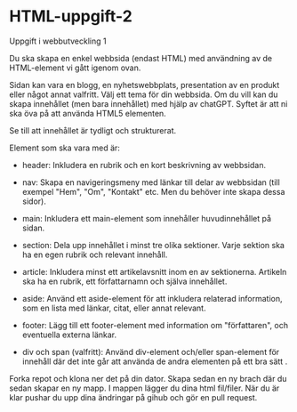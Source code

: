 # HTML-uppgift-2
Uppgift i webbutveckling 1

Du ska skapa en enkel webbsida (endast HTML) med användning av de HTML-element vi gått igenom ovan.

Sidan kan vara en blogg, en nyhetswebbplats, presentation av en produkt eller något annat valfritt. Välj ett tema för din webbsida. Om du vill kan du skapa innehållet (men bara innehållet) med hjälp av chatGPT. Syftet är att ni ska öva på att använda HTML5 elementen.

Se till att innehållet är tydligt och strukturerat.

Element som ska vara med är:

- header: Inkludera en rubrik och en kort beskrivning av webbsidan.

- nav: Skapa en navigeringsmeny med länkar till delar av webbsidan (till exempel "Hem", "Om", "Kontakt" etc. Men du behöver inte skapa dessa sidor).

- main: Inkludera ett main-element som innehåller huvudinnehållet på sidan.

- section: Dela upp innehållet i minst tre olika sektioner. Varje sektion ska ha en egen rubrik och relevant innehåll.

- article: Inkludera minst ett artikelavsnitt inom en av sektionerna. Artikeln ska ha en rubrik, ett författarnamn och själva innehållet.

- aside: Använd ett aside-element för att inkludera relaterad information, som en lista med länkar, citat, eller annat relevant.

- footer: Lägg till ett footer-element med information om "författaren", och eventuella externa länkar.

- div och span (valfritt): Använd div-element och/eller span-element för innehåll där det inte går att använda de andra elementen på ett bra sätt .

Forka repot och klona ner det på din dator. Skapa sedan en ny brach där du sedan skapar en ny mapp. I mappen lägger du dina html fil/filer. När du är klar pushar du upp dina ändringar på gihub och gör en pull request.
